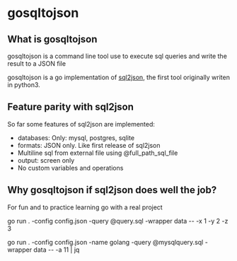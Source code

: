 # gosqltojson

## What is gosqltojson
gosqltojson is a command line tool use to execute sql queries and write the result to a JSON file

gosqltojson is a go implementation of [sql2json](https://github.com/fsistemas/sql2json), the first tool originally writen in python3.

## Feature parity with sql2json
So far some features of sql2json are implemented:
- databases: Only: mysql, postgres, sqlite
- formats: JSON only. Like first release of sql2json
- Multiline sql from external file using @full_path_sql_file
- output: screen only
- No custom variables and operations

## Why gosqltojson if sql2json does well the job?
For fun and to practice learning go with a real project

go run . -config config.json -query @query.sql -wrapper data -- -x 1 -y 2 -z 3

go run . -config config.json -name golang -query @mysqlquery.sql -wrapper data  -- -a 11 | jq

